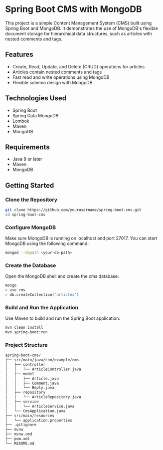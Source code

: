 # Spring Boot CMS with MongoDB

This project is a simple Content Management System (CMS) built using Spring Boot and MongoDB. It demonstrates the use of MongoDB's flexible document storage for hierarchical data structures, such as articles with nested comments and tags.

## Features

- Create, Read, Update, and Delete (CRUD) operations for articles
- Articles contain nested comments and tags
- Fast read and write operations using MongoDB
- Flexible schema design with MongoDB

## Technologies Used

- Spring Boot
- Spring Data MongoDB
- Lombok
- Maven
- MongoDB

## Requirements

- Java 8 or later
- Maven
- MongoDB

## Getting Started

### Clone the Repository

```bash
git clone https://github.com/yourusername/spring-boot-cms.git
cd spring-boot-cms
```
### Configure MongoDB
Make sure MongoDB is running on localhost and port 27017. You can start MongoDB using the following command:
```bash
mongod --dbpath <your-db-path>
```
### Create the Database
Open the MongoDB shell and create the cms database:
```bash
mongo
> use cms
> db.createCollection('articles')
```
### Build and Run the Application
Use Maven to build and run the Spring Boot application:
```bash
mvn clean install
mvn spring-boot:run
```
### Project Structure
```bash
spring-boot-cms/
├── src/main/java/com/example/cms
│   ├── controller
│   │   └── ArticleController.java
│   ├── model
│   │   ├── Article.java
│   │   ├── Comment.java
│   │   └── Reply.java
│   ├── repository
│   │   └── ArticleRepository.java
│   ├── service
│   │   └── ArticleService.java
│   └── CmsApplication.java
├── src/main/resources
│   └── application.properties
├── .gitignore
├── mvnw
├── mvnw.cmd
├── pom.xml
└── README.md
```
